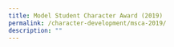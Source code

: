 ```yaml
---
title: Model Student Character Award (2019)
permalink: /character-development/msca-2019/
description: ""
---
```

